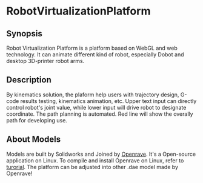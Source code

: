 # RobotVirtualizationPlatform
## Synopsis
Robot Virtualization Platform is a platform based on WebGL and web technology. It can animate different kind of robot, 
especially Dobot and desktop 3D-printer robot arms. 
## Description
By kinematics solution, the plaform help users with trajectory design, G-code results testing, kinematics animation, etc.
Upper text input can directly control robot's joint value, while lower input will drive robot to designate coordinate. The 
path planning is automated. Red line will show the overally path for developing use.
## About Models
Models are built by Solidworks and Joined by [Openrave](http://openrave.org). It's a Open-source application on Linux. To compile and install Openrave on Linux, refer to [turorial](https://scaron.info/teaching/installing-openrave-on-ubuntu-16.04.html). The platform can be adjusted into other .dae model made by Openrave!
